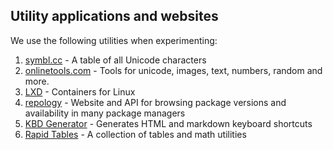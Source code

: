 ## Utility applications and websites
We use the following utilities when experimenting:

1. [symbl.cc](https://symbl.cc/) - A table of all Unicode characters
1. [onlinetools.com](https://onlinetools.com) - Tools for unicode, images, text, numbers, random and more.
1. [LXD](https://linuxcontainers.org/lxd/) - Containers for Linux
1. [repology](https://repology.org/) - Website and API for browsing package versions and availability in many package managers
1. [KBD Generator](https://kbd.hsuan.xyz/) - Generates HTML and markdown keyboard shortcuts
1. [Rapid Tables](https://www.rapidtables.com/) - A collection of tables and math utilities

